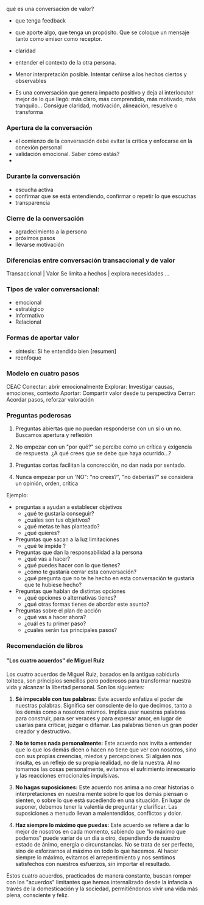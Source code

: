qué es una conversación de valor?
- que tenga feedback
- que aporte algo, que tenga un propósito. Que se coloque un mensaje tanto como emisor como receptor.
- claridad
- entender el contexto de la otra persona. 
- Menor interpretación posible. Intentar ceñirse a los hechos ciertos y observables

- Es una conversación que genera impacto positivo y deja al interlocutor mejor de lo que llegó: más claro, más comprendido, más motivado, más tranquilo... Consigue claridad, motivación, alineación, resuelve o transforma

### Apertura de la conversación

- el comienzo de la conversación debe evitar la crítica y enfocarse en la conexión personal
- validación emocional. Saber cómo estás?
- 

### Durante la conversación

- escucha activa
- confirmar que se está entendiendo, confirmar o repetir lo que escuchas
- transparencia

### Cierre de la conversación

- agradecimiento a la persona
- próximos pasos
- llevarse motivación
### Diferencias entre conversación transaccional y de valor

Transaccional  |  Valor
Se limita a hechos | explora necesidades
...

### Tipos de valor conversacional:
- emocional
- estratégico
- Informativo
- Relacional

### Formas de aportar valor
- síntesis: Si he entendido bien [resumen]
- reenfoque

### Modelo en cuatro pasos

CEAC
Conectar: abrir emocionalmente
Explorar: Investigar causas, emociones, contexto
Aportar: Compartir valor desde tu perspectiva
Cerrar: Acordar pasos, reforzar valoración

### Preguntas poderosas
1. Preguntas abiertas
que no puedan responderse con un sí o un no. Buscamos apertura y reflexión

2. No empezar con un "por qué?"
se percibe como un crítica y exigencia de respuesta. ¿A qué crees que se debe que haya ocurrido...?

3. Preguntas cortas
facilitan la concrección, no dan nada por sentado.

4. Nunca empezar por un 'NO": "no crees?", "no deberías?"
se considera un opinión, orden, crítica

Ejemplo:
- preguntas a ayudan a establecer objetivos
	- ¿qué te gustaría conseguir?
	- ¿cuáles son tus objetivos?
	- ¿qué metas te has planteado?
	- ¿qué quieres?
- Preguntas que sacan a la luz limitaciones
	- ¿qué te impide ?
- Preguntas que dan la responsabilidad a la persona
	- ¿qué vas a hacer?
	- ¿qué puedes hacer con lo que tienes?
	- ¿cómo te gustaría cerrar esta conversación?
	- ¿qué pregunta que no te he hecho en esta conversación te gustaría que te hubiese hecho?
- Preguntas que hablan de distintas opciones
	- ¿qué opciones o alternativas tienes?
	- ¿qué otras formas tienes de abordar este asunto?
- Preguntas sobre el plan de acción
	- ¿qué vas a hacer ahora?
	- ¿cuál es tu primer paso?
	- ¿cuáles serán tus principales pasos?





### Recomendación de libros
#### "Los cuatro acuerdos" de Miguel Ruiz

Los cuatro acuerdos de Miguel Ruiz, basados en la antigua sabiduría tolteca, son principios sencillos pero poderosos para transformar nuestra vida y alcanzar la libertad personal. Son los siguientes:

1. **Sé impecable con tus palabras:** Este acuerdo enfatiza el poder de nuestras palabras. Significa ser consciente de lo que decimos, tanto a los demás como a nosotros mismos. Implica usar nuestras palabras para construir, para ser veraces y para expresar amor, en lugar de usarlas para criticar, juzgar o difamar. Las palabras tienen un gran poder creador y destructivo.
    
2. **No te tomes nada personalmente:** Este acuerdo nos invita a entender que lo que los demás dicen o hacen no tiene que ver con nosotros, sino con sus propias creencias, miedos y percepciones. Si alguien nos insulta, es un reflejo de su propia realidad, no de la nuestra. Al no tomarnos las cosas personalmente, evitamos el sufrimiento innecesario y las reacciones emocionales impulsivas.
    
3. **No hagas suposiciones:** Este acuerdo nos anima a no crear historias o interpretaciones en nuestra mente sobre lo que los demás piensan o sienten, o sobre lo que está sucediendo en una situación. En lugar de suponer, debemos tener la valentía de preguntar y clarificar. Las suposiciones a menudo llevan a malentendidos, conflictos y dolor.
    
4. **Haz siempre lo máximo que puedas:** Este acuerdo se refiere a dar lo mejor de nosotros en cada momento, sabiendo que "lo máximo que podemos" puede variar de un día a otro, dependiendo de nuestro estado de ánimo, energía o circunstancias. No se trata de ser perfecto, sino de esforzarnos al máximo en todo lo que hacemos. Al hacer siempre lo máximo, evitamos el arrepentimiento y nos sentimos satisfechos con nuestros esfuerzos, sin importar el resultado.
    

Estos cuatro acuerdos, practicados de manera constante, buscan romper con los "acuerdos" limitantes que hemos internalizado desde la infancia a través de la domesticación y la sociedad, permitiéndonos vivir una vida más plena, consciente y feliz.